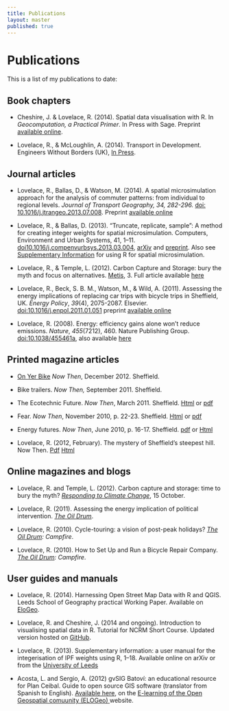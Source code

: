 ```yaml
---
title: Publications
layout: master
published: true
---
```


# Publications

This is a list of my publications to date:

## Book chapters
- Cheshire, J. & Lovelace, R. (2014).  Spatial data visualisation with R. In *Geocomputation, a Practical Primer*. In Press with Sage. Preprint [available online](https://github.com/geocomPP/sdv/raw/master/chapter.pdf).

- Lovelace, R., & McLoughlin, A. (2014). Transport in Development. Engineers Without Borders (UK), [In Press](http://eprints.whiterose.ac.uk/77557/).

## Journal articles
- Lovelace, R., Ballas, D., & Watson, M. (2014). A spatial microsimulation approach for the analysis of commuter patterns: from individual to regional levels. *Journal of Transport Geography, 34, 282-296.* [doi: 10.1016/j.jtrangeo.2013.07.008](http://dx.doi.org/10.1016/j.jtrangeo.2013.07.008). Preprint [available online](http://www.personal.leeds.ac.uk/~georl/papers/smsim-4-transport.pdf)

- Lovelace, R., & Ballas, D. (2013). “Truncate, replicate, sample”: A method for creating integer weights for spatial microsimulation. Computers, Environment and Urban Systems, 41, 1–11. [doi10.1016/j.compenvurbsys.2013.03.004](http://dx.doi.org/10.1016/j.compenvurbsys.2013.03.004), [arXiv](http://arxiv.org/abs/1303.5228) and 
[preprint](http://www.personal.leeds.ac.uk/~georl/papers/truncate-replicate-sample-preprint.pdf). Also see 
[Supplementary Information](https://dl.dropboxusercontent.com/u/15008199/Ints/supplement-3.pdf) for using R for spatial microsimulation.

- Lovelace, R., & Temple, L. (2012). Carbon Capture and Storage: bury the myth and focus on alternatives. [Metis](http://www.ippr.org/publication/55/9674/metis-volume-3), 3. Full article available [here](http://www.personal.leeds.ac.uk/~georl/papers/CCS-myth-IPPR.pdf)

- Lovelace, R., Beck, S. B. M., Watson, M., & Wild, A. (2011). 
Assessing the energy implications of replacing car trips with bicycle 
trips in Sheffield, UK. <em>Energy Policy</em>, <em>39</em>(4), 2075-2087. Elsevier. [doi:10.1016/j.enpol.2011.01.051](http://doi.org/10.1016/j.enpol.2011.01.051) preprint [available online](http://www.personal.leeds.ac.uk/~georl/papers/modal-shift-preprint.pdf)

- Lovelace, R. (2008). Energy: efficiency gains alone won’t reduce emissions. 
<em>Nature</em>, <em>455</em>(7212), 460. Nature Publishing Group. [doi:10.1038/455461a](http://doi.org/10.1038/455461a), also available <a href="http://www.personal.leeds.ac.uk/~georl/papers/Lovelace%20-%202008%20-%20Energy%20efficiency%20gains%20alone%20won%27t%20reduce%20emissions.pdf">here</a>

## Printed magazine articles
- [On Yer Bike](http://nowthenmagazine.com/issue-57/on-yer-bike/) *Now Then*, December 2012. Sheffield. 

- Bike trailers. <em>Now Then,</em> September 2011. Sheffield.

- The Ecotechnic Future. <em>Now Then</em>, March 2011. Sheffield. <a href="http://nowthenmagazine.com/issue-37/the-ecotechnic-future/">Html</a> or <a href="http://www.personal.leeds.ac.uk/~georl/papers/Trailer12-accepted.pdf">pdf</a>

- Fear. <em>Now Then</em>, November 2010, p. 22-23. Sheffield. <a href="http://nowthenmagazine.com/issue-33/fear/">Html</a> or <a href="http://www.personal.leeds.ac.uk/Ecotechnic-NT-37.pdf">pdf</a>
- Energy futures. <em>Now Then</em>, June 2010, p. 16-17.&nbsp;Sheffield. [pdf](http://nowthenmagazine.com/wp-content/themes/nowthen/backissues/nt27_jun10.pdf) or <a href="http://www.personal.leeds.ac.uk/~georl/papers/Energy_futures.pdf">Html</a>

- Lovelace, R. (2012, February). The mystery of Sheffield’s steepest hill. Now Then. [Pdf](http://www.personal.leeds.ac.uk/~georl/papers/steepest-hill-draft-5-rl.pdf) [Html](http://nowthenmagazine.com/issue-47/hills/)

## Online magazines and blogs
- Lovelace, R. and Temple, L. (2012). Carbon capture and storage: time to bury the myth? [*Responding to Climate Change*](http://www.rtcc.org/2012/10/02/carbon-capture-and-storage-time-to-bury-the-myth/), 15 October. 

- Lovelace, R. (2011). Assessing the energy implication of political intervention. <em><a href="http://www.theoildrum.com/node/7798#more">The Oil Drum</a></em>.

- Lovelace, R. (2010). Cycle-touring: a vision of post-peak holidays? <em><a href="http://campfire.theoildrum.com/node/6396">The Oil Drum</a>: Campfire</em>.

- Lovelace, R. (2010). How to Set Up and Run a Bicycle Repair Company. <em><a href="http://campfire.theoildrum.com/node/5976">The Oil Drum</a>: Campfire</em>.

## User guides and manuals
- Lovelace, R. (2014). Harnessing Open Street Map Data with R and QGIS. Leeds School of Geography practical Working Paper. Available on [EloGeo](http://elogeo.nottingham.ac.uk/xmlui/browse?value=Lovelace%2C+Robin&type=author).

- Lovelace, R. and Cheshire, J. (2014 and ongoing). Introduction to visualising spatial data in R. Tutorial for NCRM Short Course. Updated version hosted on [GitHub](https://github.com/Robinlovelace/Creating-maps-in-R).

- Lovelace, R. (2013). Supplementary information: a user manual for the integerisation of IPF weights using R, 1–18. Available online on arXiv or from the [University of Leeds](http://www.personal.leeds.ac.uk/~georl/papers/supplement-3.pdf)

-  Acosta, L. and Sergio, A. (2012) gvSIG Batoví: an educational resource for Plan Ceibal. Guide to open source GIS software (translator from Spanish to English). [Available here](http://elogeo.nottingham.ac.uk/xmlui/handle/url/149), on the [E-learning of the Open Geospatial comuunity (ELOGeo) ](http://elogeo.nottingham.ac.uk/xmlui/)website.
